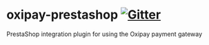 # oxipay-prestashop [![Gitter](https://badges.gitter.im/oxipay/oxipay-prestashop.svg)](https://gitter.im/oxipay/oxipay-prestashop?utm_source=badge&utm_medium=badge&utm_campaign=pr-badge)
PrestaShop integration plugin for using the Oxipay payment gateway